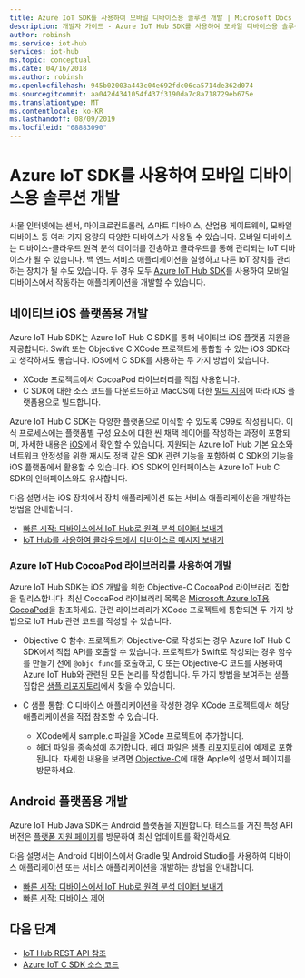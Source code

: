 ```yaml
---
title: Azure IoT SDK를 사용하여 모바일 디바이스용 솔루션 개발 | Microsoft Docs
description: 개발자 가이드 - Azure IoT Hub SDK를 사용하여 모바일 디바이스용 솔루션을 개발하는 방법을 알아봅니다.
author: robinsh
ms.service: iot-hub
services: iot-hub
ms.topic: conceptual
ms.date: 04/16/2018
ms.author: robinsh
ms.openlocfilehash: 945b02003a443c04e692fdc06ca5714de362d074
ms.sourcegitcommit: aa042d4341054f437f3190da7c8a718729eb675e
ms.translationtype: MT
ms.contentlocale: ko-KR
ms.lasthandoff: 08/09/2019
ms.locfileid: "68883090"
---
```

# <a name="develop-for-mobile-devices-using-azure-iot-sdks"></a>Azure IoT SDK를 사용하여 모바일 디바이스용 솔루션 개발

사물 인터넷에는 센서, 마이크로컨트롤러, 스마트 디바이스, 산업용 게이트웨이, 모바일 디바이스 등 여러 가지 용량의 다양한 디바이스가 사용될 수 있습니다.  모바일 디바이스는 디바이스-클라우드 원격 분석 데이터를 전송하고 클라우드를 통해 관리되는 IoT 디바이스가 될 수 있습니다.  백 엔드 서비스 애플리케이션을 실행하고 다른 IoT 장치를 관리하는 장치가 될 수도 있습니다.  두 경우 모두 [Azure IoT Hub SDK](https://docs.microsoft.com/azure/iot-hub/iot-hub-devguide-sdks)를 사용하여 모바일 디바이스에서 작동하는 애플리케이션을 개발할 수 있습니다.  

## <a name="develop-for-native-ios-platform"></a>네이티브 iOS 플랫폼용 개발

Azure IoT Hub SDK는 Azure IoT Hub C SDK를 통해 네이티브 iOS 플랫폼 지원을 제공합니다.  Swift 또는 Objective C XCode 프로젝트에 통합할 수 있는 iOS SDK라고 생각하셔도 좋습니다.  iOS에서 C SDK를 사용하는 두 가지 방법이 있습니다.

* XCode 프로젝트에서 CocoaPod 라이브러리를 직접 사용합니다.  
* C SDK에 대한 소스 코드를 다운로드하고 MacOS에 대한 [빌드 지침](https://github.com/Azure/azure-iot-sdk-c/blob/master/doc/devbox_setup.md)에 따라 iOS 플랫폼용으로 빌드합니다.  

Azure IoT Hub C SDK는 다양한 플랫폼으로 이식할 수 있도록 C99로 작성됩니다.  이식 프로세스에는 플랫폼별 구성 요소에 대한 씬 채택 레이어를 작성하는 과정이 포함되며, 자세한 내용은 [iOS](https://github.com/Azure/azure-c-shared-utility/tree/master/pal/ios-osx)에서 확인할 수 있습니다.  지원되는 Azure IoT Hub 기본 요소와 네트워크 안정성을 위한 재시도 정책 같은 SDK 관련 기능을 포함하여 C SDK의 기능을 iOS 플랫폼에서 활용할 수 있습니다.  iOS SDK의 인터페이스는 Azure IoT Hub C SDK의 인터페이스와도 유사합니다.  

다음 설명서는 iOS 장치에서 장치 애플리케이션 또는 서비스 애플리케이션을 개발하는 방법을 안내합니다.

* [빠른 시작: 디바이스에서 IoT Hub로 원격 분석 데이터 보내기](quickstart-send-telemetry-ios.md)  
* [IoT Hub를 사용하여 클라우드에서 디바이스로 메시지 보내기](iot-hub-ios-swift-c2d.md) 

### <a name="develop-with-azure-iot-hub-cocoapod-libraries"></a>Azure IoT Hub CocoaPod 라이브러리를 사용하여 개발

Azure IoT Hub SDK는 iOS 개발을 위한 Objective-C CocoaPod 라이브러리 집합을 릴리스합니다.  최신 CocoaPod 라이브러리 목록은 [Microsoft Azure IoT용 CocoaPod](https://github.com/Azure/azure-iot-sdk-c/blob/master/iothub_client/samples/ios/CocoaPods.md)을 참조하세요.  관련 라이브러리가 XCode 프로젝트에 통합되면 두 가지 방법으로 IoT Hub 관련 코드를 작성할 수 있습니다.

* Objective C 함수: 프로젝트가 Objective-C로 작성되는 경우 Azure IoT Hub C SDK에서 직접 API를 호출할 수 있습니다.  프로젝트가 Swift로 작성되는 경우 함수를 만들기 전에 `@objc func`를 호출하고, C 또는 Objective-C 코드를 사용하여 Azure IoT Hub와 관련된 모든 논리를 작성합니다.  두 가지 방법을 보여주는 샘플 집합은 [샘플 리포지토리](https://github.com/Azure-Samples/azure-iot-samples-ios)에서 찾을 수 있습니다.  

* C 샘플 통합: C 디바이스 애플리케이션을 작성한 경우 XCode 프로젝트에서 해당 애플리케이션을 직접 참조할 수 있습니다.
    * XCode에서 sample.c 파일을 XCode 프로젝트에 추가합니다.  
    * 헤더 파일을 종속성에 추가합니다.  헤더 파일은 [샘플 리포지토리](https://github.com/Azure-Samples/azure-iot-samples-ios)에 예제로 포함됩니다. 자세한 내용을 보려면 [Objective-C](https://developer.apple.com/documentation/objectivec)에 대한 Apple의 설명서 페이지를 방문하세요.

## <a name="develop-for-android-platform"></a>Android 플랫폼용 개발
Azure IoT Hub Java SDK는 Android 플랫폼을 지원합니다.  테스트를 거친 특정 API 버전은 [플랫폼 지원 페이지](iot-hub-device-sdk-platform-support.md)를 방문하여 최신 업데이트를 확인하세요.

다음 설명서는 Android 디바이스에서 Gradle 및 Android Studio를 사용하여 디바이스 애플리케이션 또는 서비스 애플리케이션을 개발하는 방법을 안내합니다.

* [빠른 시작: 디바이스에서 IoT Hub로 원격 분석 데이터 보내기](quickstart-send-telemetry-android.md)  
* [빠른 시작: 디바이스 제어](quickstart-control-device-android.md) 

## <a name="next-steps"></a>다음 단계

* [IoT Hub REST API 참조](https://docs.microsoft.com/rest/api/iothub/)
* [Azure IoT C SDK 소스 코드](https://github.com/Azure/azure-iot-sdk-c)

